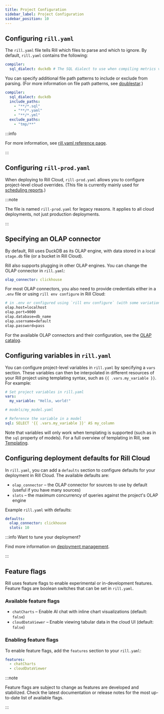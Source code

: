 ```yaml
---
title: Project Configuration
sidebar_label: Project Configuration
sidebar_position: 10
---
```


## Configuring `rill.yaml`

The `rill.yaml` file tells Rill which files to parse and which to ignore. By default, `rill.yaml` contains the following:

```yaml
compiler:
  sql_dialect: duckdb # The SQL dialect to use when compiling metrics views and APIs
```

You can specify additional file path patterns to include or exclude from parsing. (For more information on file path patterns, see [doublestar](https://github.com/bmatcuk/doublestar#patterns).)

```yaml
compiler:
  sql_dialect: duckdb
  include_paths:
    - "**/*.sql"
    - "**/*.yaml"
    - "**/*.yml"
  exclude_paths:
    - "tmp/**"
```

:::info

For more information, see [rill.yaml reference page](/reference/project-files/rill-yaml.md).

:::


## Configuring `rill-prod.yaml`

When deploying to Rill Cloud, `rill-prod.yaml` allows you to configure project-level cloud overrides. (This file is currently mainly used for [scheduling reports](/build/alerts/reports#scheduling-reports).)

:::note

The file is named `rill-prod.yaml` for legacy reasons. It applies to all cloud deployments, not just production deployments.

:::


## Specifying an OLAP connector

By default, Rill uses DuckDB as its OLAP engine, with data stored in a local `stage.db` file (or a bucket in Rill Cloud).

Rill also supports plugging in other OLAP engines. You can change the OLAP connector in `rill.yaml`:

```yaml
olap_connector: clickhouse
```

For most OLAP connectors, you also need to provide credentials either in a `.env` file or using `rill env configure` in Rill Cloud:

```bash
# in .env or configured using `rill env configure` (with some variation based on the connector)
olap.host=localhost
olap.port=9000
olap.database=db_name
olap.username=default
olap.password=pass
```

For the available OLAP connectors and their configuration, see the [OLAP catalog](/reference/olap-engines/olap-engines.md).


## Configuring variables in `rill.yaml`

You can configure project-level variables in `rill.yaml` by specifying a `vars` section. These variables can then be interpolated in different resources of your Rill project using templating syntax, such as `{{ .vars.my_variable }}`. For example:

```yaml
# Set project variables in rill.yaml
vars:
  my_variable: "Hello, world!"
```

```yaml
# models/my_model.yaml

# Reference the variable in a model
sql: SELECT '{{ .vars.my_variable }}' AS my_column

```

Note that variables will only work when templating is supported (such as in the `sql` property of models). For a full overview of templating in Rill, see [Templating](/build/templating).


## Configuring deployment defaults for Rill Cloud

In `rill.yaml`, you can add a `defaults` section to configure defaults for your deployment in Rill Cloud. The available defaults are:

- `olap_connector` – the OLAP connector for sources to use by default (useful if you have many sources)
- `slots` – the maximum concurrency of queries against the project's OLAP engine

Example `rill.yaml` with defaults:

```yaml
defaults:
  olap_connector: clickhouse
  slots: 10
```

:::info Want to tune your deployment?

Find more information on [deployment management](/manage/projects#deployment-management).

:::


## Feature flags

Rill uses feature flags to enable experimental or in-development features. Feature flags are boolean switches that can be set in `rill.yaml`.

### Available feature flags

- `chatCharts` – Enable AI chat with inline chart visualizations (default: `false`)
- `cloudDataViewer` – Enable viewing tabular data in the cloud UI (default: `false`)

### Enabling feature flags

To enable feature flags, add the `features` section to your `rill.yaml`:

```yaml
features:
  - chatCharts
  - cloudDataViewer
```

:::note

Feature flags are subject to change as features are developed and stabilized. Check the latest documentation or release notes for the most up-to-date list of available flags.

:::
